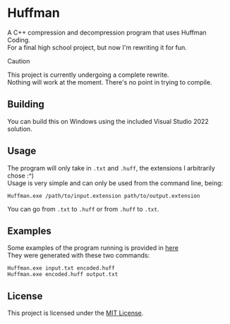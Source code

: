 # Huffman

A C++ compression and decompression program that uses Huffman Coding.  
For a final high school project, but now I'm rewriting it for fun.
>[!CAUTION]
> This project is currently undergoing a complete rewrite.  
> Nothing will work at the moment. There's no point in trying to compile.

## Building

You can build this on Windows using the included Visual Studio 2022 solution.  

## Usage

The program will only take in `.txt` and `.huff`, the extensions I arbitrarily chose :^)  
Usage is very simple and can only be used from the command line, being:

```console
Huffman.exe /path/to/input.extension path/to/output.extension
```

You can go from `.txt` to `.huff` or from `.huff` to `.txt`.

## Examples

Some examples of the program running is provided in [here](Tests/)  
They were generated with these two commands:

```console
Huffman.exe input.txt encoded.huff
Huffman.exe encoded.huff output.txt
```

## License

This project is licensed under the [MIT License].

[MIT License]: LICENSE
